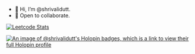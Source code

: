 - 👋 Hi, I’m @shrivalidutt.
- 💞️ Open to collaborate.

  
[![Leetcode Stats](https://leetcard.jacoblin.cool/shrivali_dutt)](https://leetcode.com/shrivali_dutt)

<!---
shrivalidutt/shrivalidutt is a ✨ special ✨ repository because its `README.md` (this file) appears on your GitHub profile.
You can click the Preview link to take a look at your changes.
--->
[![An image of @shrivalidutt's Holopin badges, which is a link to view their full Holopin profile](https://holopin.me/shrivalidutt)](https://holopin.io/@shrivalidutt)
